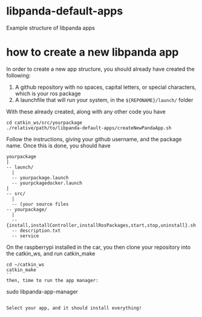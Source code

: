 # libpanda-default-apps
Example structure of libpanda apps

# how to create a new libpanda app

In order to create a new app structure, you should already have created the following:
1. A github repository with no spaces, capital letters, or special characters, which is your ros package
2. A launchfile that will run your system, in the `${REPONAME}/launch/` folder

With these already created, along with any other code you have

```
cd catkin_ws/src/yourpackage
./relative/path/to/libpanda-default-apps/createNewPandaApp.sh
```

Follow the instructions, giving your github username, and the package name. Once this is done, you should have

```
yourpackage
|
-- launch/
  |
  -- yourpackage.launch
  -- yourpckagedocker.launch
|
-- src/
  |
  -- (your source files
-- yourpackage/
  |
  -- {install,installController,installRosPackages,start,stop,uninstall}.sh
  -- description.txt
  -- service
```

On the raspberrypi installed in the car, you then clone your repository into the catkin_ws, and run catkin_make

```
cd ~/catkin_ws
catkin_make
``
then, time to run the app manager:
```
sudo libpanda-app-manager
```

Select your app, and it should install everything!
